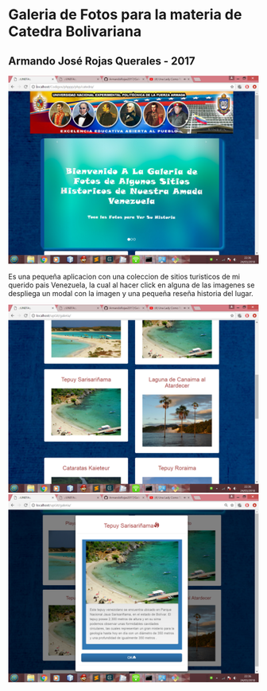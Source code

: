 # Galeria de Fotos para la materia de Catedra Bolivariana
## Armando José Rojas Querales - 2017

<img  src="https://raw.githubusercontent.com/ArmandoRojas2017/GaleriaDeFotos/master/img/Captura%20de%20pantalla%20(658).png" >

Es una pequeña aplicacion con una coleccion de sitios turisticos de mi querido pais Venezuela,
la cual al hacer click en alguna de las imagenes se despliega un modal con la imagen y una pequeña
reseña historia del lugar.


<img  src="https://raw.githubusercontent.com/ArmandoRojas2017/GaleriaDeFotos/master/img/Captura%20de%20pantalla%20(659).png" >


<img  src="https://raw.githubusercontent.com/ArmandoRojas2017/GaleriaDeFotos/master/img/Captura%20de%20pantalla%20(660).png" >

